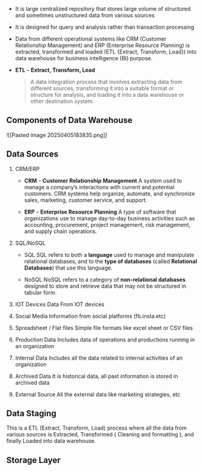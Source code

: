 
- It is large centralized repository that stores large volume of structured and sometimes unstructured data from various sources
- It is designed for query and analysis rather than transaction processing
- Data from different operational systems like CRM (Customer Relationship Management) and ERP (Enterprise Resource Planning) is extracted, transformed and loaded (ETL {Extract, Transform, Load}) into data warehouse for business intelligence (BI) purpose.


- **ETL** – **Extract, Transform, Load**
    
    > A data integration process that involves extracting data from different sources, transforming it into a suitable format or structure for analysis, and loading it into a data warehouse or other destination system.
    


## Components of Data Warehouse

![[Pasted image 20250405183835.png]]


## Data Sources

1. CRM/ERP

	- **CRM** – **Customer Relationship Management**
		A system used to manage a company’s interactions with current and potential customers. CRM systems help organize, automate, and synchronize sales, marketing, customer service, and support.
    
	- **ERP** – **Enterprise Resource Planning**
		A type of software that organizations use to manage day-to-day business activities such as accounting, procurement, project management, risk management, and supply chain operations.

2. SQL/NoSQL

	- SQL
		SQL refers to both a **language** used to manage and manipulate relational databases, and to the **type of databases** (called **Relational Databases**) that use this language.

	- NoSQL
	    NoSQL refers to a category of **non-relational databases** designed to store and retrieve data that may not be structured in tabular form.

3. IOT Devices 
		Data From IOT devices

4. Social Media
		Information from social platforms (fb.insta.etc)

5. Spreadsheet / Flat files
		Simple file formats like excel sheet or CSV files

6. Production Data
		Includes data of operations and productions running in an organization

7. Internal Data
	    Includes all the data related to internal activities of an organization

8. Archived Data 
		It is historical data, all past information is stored in archived data

9. External Source
		 All the external data like marketing strategies, etc

## Data Staging 

This is a ETL (Extract, Transform, Load) process where all the data from various sources is Extracted, Transformed ( Cleaning and formatting ), and finally Loaded into data warehouse.

## Storage Layer

